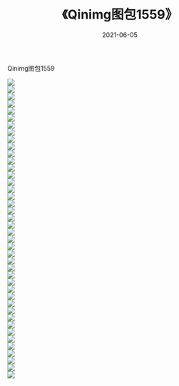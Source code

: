 ﻿---
layout: post
title:  《Qinimg图包1559》
date:   2021-06-05
img: http://imgx.orgx.ga/Qinimg图包/Qinimg图包1559/000.jpg
categories: [美女, 清纯, 唯美]
---

Qinimg图包1559

 ![](http://imgx.orgx.ga/Qinimg图包/Qinimg图包1559/001.jpg) <br>![](http://imgx.orgx.ga/Qinimg图包/Qinimg图包1559/002.jpg) <br>![](http://imgx.orgx.ga/Qinimg图包/Qinimg图包1559/003.jpg) <br>![](http://imgx.orgx.ga/Qinimg图包/Qinimg图包1559/004.jpg) <br>![](http://imgx.orgx.ga/Qinimg图包/Qinimg图包1559/005.jpg) <br>![](http://imgx.orgx.ga/Qinimg图包/Qinimg图包1559/006.jpg) <br>![](http://imgx.orgx.ga/Qinimg图包/Qinimg图包1559/007.jpg) <br>![](http://imgx.orgx.ga/Qinimg图包/Qinimg图包1559/008.jpg) <br>![](http://imgx.orgx.ga/Qinimg图包/Qinimg图包1559/009.jpg) <br>![](http://imgx.orgx.ga/Qinimg图包/Qinimg图包1559/010.jpg) <br>![](http://imgx.orgx.ga/Qinimg图包/Qinimg图包1559/011.jpg) <br>![](http://imgx.orgx.ga/Qinimg图包/Qinimg图包1559/012.jpg) <br>![](http://imgx.orgx.ga/Qinimg图包/Qinimg图包1559/013.jpg) <br>![](http://imgx.orgx.ga/Qinimg图包/Qinimg图包1559/014.jpg) <br>![](http://imgx.orgx.ga/Qinimg图包/Qinimg图包1559/015.jpg) <br>![](http://imgx.orgx.ga/Qinimg图包/Qinimg图包1559/016.jpg) <br>![](http://imgx.orgx.ga/Qinimg图包/Qinimg图包1559/017.jpg) <br>![](http://imgx.orgx.ga/Qinimg图包/Qinimg图包1559/018.jpg) <br>![](http://imgx.orgx.ga/Qinimg图包/Qinimg图包1559/019.jpg) <br>![](http://imgx.orgx.ga/Qinimg图包/Qinimg图包1559/020.jpg) <br>![](http://imgx.orgx.ga/Qinimg图包/Qinimg图包1559/021.jpg) <br>![](http://imgx.orgx.ga/Qinimg图包/Qinimg图包1559/022.jpg) <br>![](http://imgx.orgx.ga/Qinimg图包/Qinimg图包1559/023.jpg) <br>![](http://imgx.orgx.ga/Qinimg图包/Qinimg图包1559/024.jpg) <br>![](http://imgx.orgx.ga/Qinimg图包/Qinimg图包1559/025.jpg) <br>![](http://imgx.orgx.ga/Qinimg图包/Qinimg图包1559/026.jpg) <br>![](http://imgx.orgx.ga/Qinimg图包/Qinimg图包1559/027.jpg) <br>![](http://imgx.orgx.ga/Qinimg图包/Qinimg图包1559/028.jpg) <br>![](http://imgx.orgx.ga/Qinimg图包/Qinimg图包1559/029.jpg) <br>![](http://imgx.orgx.ga/Qinimg图包/Qinimg图包1559/030.jpg) <br>![](http://imgx.orgx.ga/Qinimg图包/Qinimg图包1559/031.jpg) <br>![](http://imgx.orgx.ga/Qinimg图包/Qinimg图包1559/032.jpg) <br>![](http://imgx.orgx.ga/Qinimg图包/Qinimg图包1559/033.jpg) <br>![](http://imgx.orgx.ga/Qinimg图包/Qinimg图包1559/034.jpg) <br>![](http://imgx.orgx.ga/Qinimg图包/Qinimg图包1559/035.jpg) <br>![](http://imgx.orgx.ga/Qinimg图包/Qinimg图包1559/036.jpg) <br>![](http://imgx.orgx.ga/Qinimg图包/Qinimg图包1559/037.jpg) <br>![](http://imgx.orgx.ga/Qinimg图包/Qinimg图包1559/038.jpg) <br>![](http://imgx.orgx.ga/Qinimg图包/Qinimg图包1559/039.jpg) <br>![](http://imgx.orgx.ga/Qinimg图包/Qinimg图包1559/040.jpg) <br>![](http://imgx.orgx.ga/Qinimg图包/Qinimg图包1559/041.jpg) <br>![](http://imgx.orgx.ga/Qinimg图包/Qinimg图包1559/042.jpg) <br>